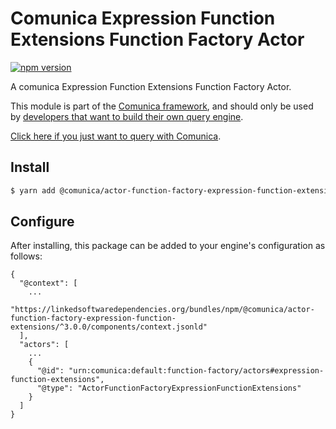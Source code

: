 # Comunica Expression Function Extensions Function Factory Actor

[![npm version](https://badge.fury.io/js/%40comunica%2Factor-function-factory-expression-function-extensions.svg)](https://www.npmjs.com/package/@comunica/actor-function-factory-expression-function-extensions)

A comunica Expression Function Extensions Function Factory Actor.

This module is part of the [Comunica framework](https://github.com/comunica/comunica),
and should only be used by [developers that want to build their own query engine](https://comunica.dev/docs/modify/).

[Click here if you just want to query with Comunica](https://comunica.dev/docs/query/).

## Install

```bash
$ yarn add @comunica/actor-function-factory-expression-function-extensions
```

## Configure

After installing, this package can be added to your engine's configuration as follows:
```text
{
  "@context": [
    ...
    "https://linkedsoftwaredependencies.org/bundles/npm/@comunica/actor-function-factory-expression-function-extensions/^3.0.0/components/context.jsonld"
  ],
  "actors": [
    ...
    {
      "@id": "urn:comunica:default:function-factory/actors#expression-function-extensions",
      "@type": "ActorFunctionFactoryExpressionFunctionExtensions"
    }
  ]
}
```
